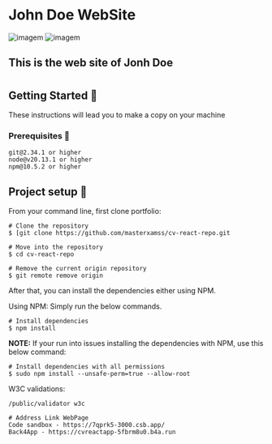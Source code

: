 # John Doe WebSite
  ![imagem](https://github.com/masterxamss/portfolio/assets/133535176/d891aecb-729a-4957-97ab-259a87a26074) 
  ![imagem](https://avatars.githubusercontent.com/u/19842736?v=4)







## This is the web site of Jonh Doe
#
## Getting Started 🚀
These instructions will lead you to make a copy on your machine
### Prerequisites 📝
```
git@2.34.1 or higher
node@v20.13.1 or higher
npm@10.5.2 or higher
```
## Project setup 🔧
From your command line, first clone portfolio:
```
# Clone the repository
$ [git clone https://github.com/masterxamss/cv-react-repo.git

# Move into the repository
$ cd cv-react-repo

# Remove the current origin repository
$ git remote remove origin
```
After that, you can install the dependencies either using NPM.

Using NPM: Simply run the below commands.
```
# Install dependencies
$ npm install

```
**NOTE:** If your run into issues installing the dependencies with NPM, use this below command:
```
# Install dependencies with all permissions
$ sudo npm install --unsafe-perm=true --allow-root
```
W3C validations:
```
/public/validator w3c

# Address Link WebPage
Code sandbox - https://7qprk5-3000.csb.app/
Back4App - https://cvreactapp-5fbrm8u0.b4a.run
